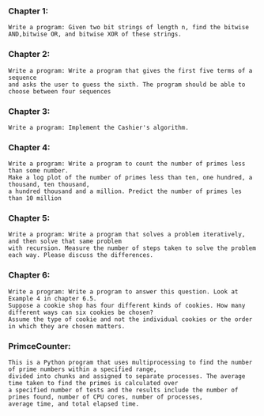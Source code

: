 
### Chapter 1: 
    Write a program: Given two bit strings of length n, find the bitwise AND,bitwise OR, and bitwise XOR of these strings.
### Chapter 2:
    Write a program: Write a program that gives the first five terms of a sequence
    and asks the user to guess the sixth. The program should be able to choose between four sequences
### Chapter 3:
    Write a program: Implement the Cashier's algorithm.
### Chapter 4:
    Write a program: Write a program to count the number of primes less than some number.
    Make a log plot of the number of primes less than ten, one hundred, a thousand, ten thousand,
    a hundred thousand and a million. Predict the number of primes les than 10 million
### Chapter 5:
    Write a program: Write a program that solves a problem iteratively, and then solve that same problem 
    with recursion. Measure the number of steps taken to solve the problem each way. Please discuss the differences.
### Chapter 6:
    Write a program: Write a program to answer this question. Look at Example 4 in chapter 6.5. 
    Suppose a cookie shop has four different kinds of cookies. How many different ways can six cookies be chosen? 
    Assume the type of cookie and not the individual cookies or the order in which they are chosen matters.
### PrimceCounter: 
    This is a Python program that uses multiprocessing to find the number of prime numbers within a specified range,
    divided into chunks and assigned to separate processes. The average time taken to find the primes is calculated over 
    a specified number of tests and the results include the number of primes found, number of CPU cores, number of processes, 
    average time, and total elapsed time.
